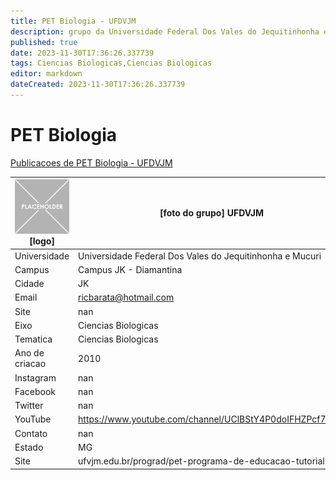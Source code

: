 ```yaml
---
title: PET Biologia - UFDVJM
description: grupo da Universidade Federal Dos Vales do Jequitinhonha e Mucuri
published: true
date: 2023-11-30T17:36:26.337739
tags: Ciencias Biologicas,Ciencias Biologicas
editor: markdown
dateCreated: 2023-11-30T17:36:26.337739
---
```


# PET Biologia

[Publicacoes de PET Biologia - UFDVJM](/atividade/284PETBiologiaUFDVJM/feed.md)

| ![placeholder.png](/placeholder.png) [logo] | [foto do grupo] UFDVJM         |
| ------------------------------------------- | ------------------------------------------------- |
| Universidade                                | Universidade Federal Dos Vales do Jequitinhonha e Mucuri      |
| Campus                                      | Campus JK - Diamantina            |
| Cidade                                      | JK             |
| Email                                       | ricbarata@hotmail.com             |
| Site                                        | nan              |
| Eixo                                        | Ciencias Biologicas              |
| Tematica                                    | Ciencias Biologicas          |
| Ano de criacao                              | 2010        |
| Instagram                                   | nan         |
| Facebook                                    | nan          |
| Twitter                                     | nan           |
| YouTube                                     | https://www.youtube.com/channel/UClBStY4P0doIFHZPcf7VrFg           |
| Contato                                     | nan         |
| Estado                                      |  MG            |
| Site                                        | ufvjm.edu.br/prograd/pet-programa-de-educacao-tutorial.html |

